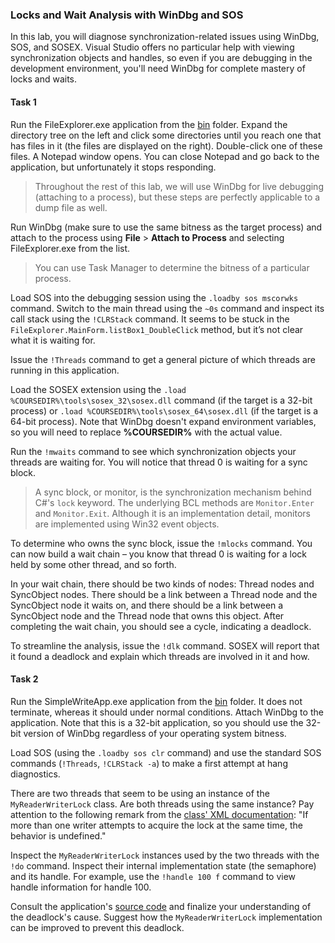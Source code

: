 ### Locks and Wait Analysis with WinDbg and SOS

In this lab, you will diagnose synchronization-related issues using WinDbg, SOS, and SOSEX. Visual Studio offers no particular help with viewing synchronization objects and handles, so even if you are debugging in the development environment, you'll need WinDbg for complete mastery of locks and waits.

#### Task 1

Run the FileExplorer.exe application from the [bin](bin/) folder. Expand the directory tree on the left and click some directories until you reach one that has files in it (the files are displayed on the right). Double-click one of these files. A Notepad window opens. You can close Notepad and go back to the application, but unfortunately it stops responding.

> Throughout the rest of this lab, we will use WinDbg for live debugging (attaching to a process), but these steps are perfectly applicable to a dump file as well.

Run WinDbg (make sure to use the same bitness as the target process) and attach to the process using **File** > **Attach to Process** and selecting FileExplorer.exe from the list.

> You can use Task Manager to determine the bitness of a particular process.

Load SOS into the debugging session using the `.loadby sos mscorwks` command. Switch to the main thread using the `~0s` command and inspect its call stack using the `!CLRStack` command. It seems to be stuck in the `FileExplorer.MainForm.listBox1_DoubleClick` method, but it’s not clear what it is waiting for.

Issue the `!Threads` command to get a general picture of which threads are running in this application.

Load the SOSEX extension using the `.load %COURSEDIR%\tools\sosex_32\sosex.dll` command (if the target is a 32-bit process) or `.load %COURSEDIR%\tools\sosex_64\sosex.dll` (if the target is a 64-bit process). Note that WinDbg doesn't expand environment variables, so you will need to replace **%COURSEDIR%** with the actual value.

Run the `!mwaits` command to see which synchronization objects your threads are waiting for. You will notice that thread 0 is waiting for a sync block.

> A sync block, or monitor, is the synchronization mechanism behind C#'s `lock` keyword. The underlying BCL methods are `Monitor.Enter` and `Monitor.Exit`. Although it is an implementation detail, monitors are implemented using Win32 event objects.

To determine who owns the sync block, issue the `!mlocks` command. You can now build a wait chain – you know that thread 0 is waiting for a lock held by some other thread, and so forth.

In your wait chain, there should be two kinds of nodes: Thread nodes and SyncObject nodes. There should be a link between a Thread node and the SyncObject node it waits on, and there should be a link between a SyncObject node and the Thread node that owns this object. After completing the wait chain, you should see a cycle, indicating a deadlock.

To streamline the analysis, issue the `!dlk` command. SOSEX will report that it found a deadlock and explain which threads are involved in it and how.

#### Task 2

Run the SimpleWriteApp.exe application from the [bin](bin/) folder. It does not terminate, whereas it should under normal conditions. Attach WinDbg to the application. Note that this is a 32-bit application, so you should use the 32-bit version of WinDbg regardless of your operating system bitness.

Load SOS (using the `.loadby sos clr` command) and use the standard SOS commands (`!Threads`, `!CLRStack -a`) to make a first attempt at hang diagnostics.

There are two threads that seem to be using an instance of the `MyReaderWriterLock` class. Are both threads using the same instance? Pay attention to the following remark from the [class' XML documentation](src/SimpleWriteApp/Program.cs): "If more than one writer attempts to acquire the lock at the same time, the behavior is undefined."

Inspect the `MyReaderWriterLock` instances used by the two threads with the `!do` command. Inspect their internal implementation state (the semaphore) and its handle. For example, use the `!handle 100 f` command to view handle information for handle 100.

Consult the application's [source code](src/SimpleWriteApp) and finalize your understanding of the deadlock's cause. Suggest how the `MyReaderWriterLock` implementation can be improved to prevent this deadlock.
